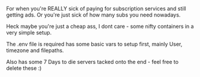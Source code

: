 For when you're REALLY sick of paying for subscription services and still getting ads.
Or you're just sick of how many subs you need nowadays.

Heck maybe you're just a cheap ass, I dont care - some nifty containers in a very simple setup.

The .env file is required has some basic vars to setup first, mainly User, timezone and filepaths.

Also has some 7 Days to die servers tacked onto the end - feel free to delete these :)
